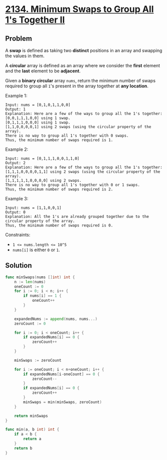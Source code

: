 # [2134. Minimum Swaps to Group All 1's Together II](https://leetcode.com/problems/minimum-swaps-to-group-all-1s-together-ii/)

## Problem

A **swap** is defined as taking two **distinct** positions in an array and swapping the values in them.

A **circular** array is defined as an array where we consider the **first** element and the **last** element to be **adjacent**.

Given a **binary circular** array `nums`, return the minimum number of swaps required to group all `1`'s present in the array together at **any location**.


Example 1:

```
Input: nums = [0,1,0,1,1,0,0]
Output: 1
Explanation: Here are a few of the ways to group all the 1's together:
[0,0,1,1,1,0,0] using 1 swap.
[0,1,1,1,0,0,0] using 1 swap.
[1,1,0,0,0,0,1] using 2 swaps (using the circular property of the array).
There is no way to group all 1's together with 0 swaps.
Thus, the minimum number of swaps required is 1.
```

Example 2:

```
Input: nums = [0,1,1,1,0,0,1,1,0]
Output: 2
Explanation: Here are a few of the ways to group all the 1's together:
[1,1,1,0,0,0,0,1,1] using 2 swaps (using the circular property of the array).
[1,1,1,1,1,0,0,0,0] using 2 swaps.
There is no way to group all 1's together with 0 or 1 swaps.
Thus, the minimum number of swaps required is 2.
```

Example 3:

```
Input: nums = [1,1,0,0,1]
Output: 0
Explanation: All the 1's are already grouped together due to the circular property of the array.
Thus, the minimum number of swaps required is 0.
``` 

Constraints:

- `1 <= nums.length <= 10^5`
- `nums[i]` is either `0` or `1`.

## Solution

```go
func minSwaps(nums []int) int {
	n := len(nums)
	oneCount := 0
	for i := 0; i < n; i++ {
		if nums[i] == 1 {
			oneCount++
		}
	}

	expandedNums := append(nums, nums...)
	zeroCount := 0

	for i := 0; i < oneCount; i++ {
		if expandedNums[i] == 0 {
			zeroCount++
		}
	}

	minSwaps := zeroCount

	for i := oneCount; i < n+oneCount; i++ {
		if expandedNums[i-oneCount] == 0 {
			zeroCount--
		}
		if expandedNums[i] == 0 {
			zeroCount++
		}
		minSwaps = min(minSwaps, zeroCount)
	}

	return minSwaps
}

func min(a, b int) int {
	if a < b {
		return a
	}
	return b
}
```
